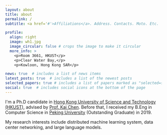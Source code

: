 ```yaml
---
layout: about
title: about
permalink: /
subtitle: <a href='#'>Affiliations</a>. Address. Contacts. Moto. Etc.

profile:
  align: right
  image: wh1.jpg
  image_circular: false # crops the image to make it circular
  more_info: >
    <p>Room 3661, HKUST</p>
    <p>Clear Water Bay,</p>
    <p>Kowloon, Hong Kong SAR</p>

news: true  # includes a list of news items
latest_posts: true  # includes a list of the newest posts
selected_papers: true # includes a list of papers marked as "selected={true}"
social: true  # includes social icons at the bottom of the page
---
```


I'm a Ph.D candidate in [Hong Kong University of Science and Technology (HKUST)](https://www.ust.hk/), advised by [Prof. Kai Chen](http://www.cse.ust.hk/~kaichen/). Before that, I received my B.Eng in Computer Science in [Peking University](https://www.pku.edu.cn/) (Outstanding Graduate) in 2019. 

My research interests include distributed machine learning system, data center networking, and large language models.